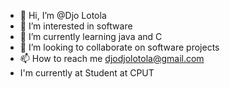 - 👋 Hi, I’m @Djo Lotola
- 👀 I’m interested in software
- 🌱 I’m currently learning java and C
- 💞️ I’m looking to collaborate on software projects
- 📫 How to reach me djodjolotola@gmail.com
- I'm currently at Student at CPUT


<!---
Djo202/Djo202 is a ✨ special ✨ repository because its `README.md` (this file) appears on your GitHub profile.
You can click the Preview link to take a look at your changes.
--->
